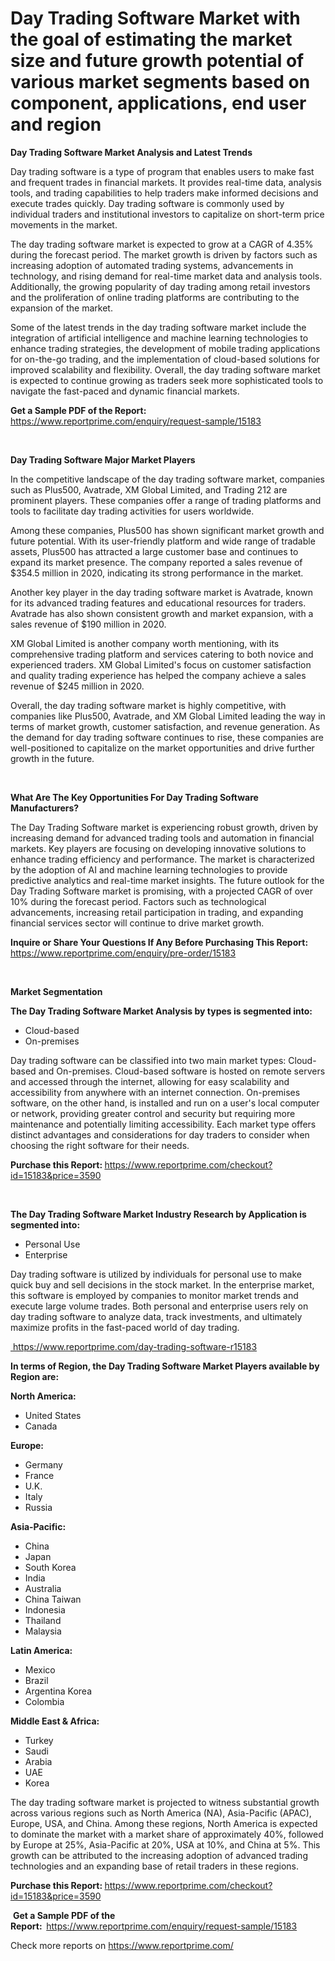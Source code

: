 <p><h1>Day Trading Software Market with the goal of estimating the market size and future growth potential of various market segments based on component, applications, end user and region</h1></p><p><strong>Day Trading Software Market Analysis and Latest Trends</strong></p>
<p><p>Day trading software is a type of program that enables users to make fast and frequent trades in financial markets. It provides real-time data, analysis tools, and trading capabilities to help traders make informed decisions and execute trades quickly. Day trading software is commonly used by individual traders and institutional investors to capitalize on short-term price movements in the market.</p><p>The day trading software market is expected to grow at a CAGR of 4.35% during the forecast period. The market growth is driven by factors such as increasing adoption of automated trading systems, advancements in technology, and rising demand for real-time market data and analysis tools. Additionally, the growing popularity of day trading among retail investors and the proliferation of online trading platforms are contributing to the expansion of the market.</p><p>Some of the latest trends in the day trading software market include the integration of artificial intelligence and machine learning technologies to enhance trading strategies, the development of mobile trading applications for on-the-go trading, and the implementation of cloud-based solutions for improved scalability and flexibility. Overall, the day trading software market is expected to continue growing as traders seek more sophisticated tools to navigate the fast-paced and dynamic financial markets.</p></p>
<p><strong>Get a Sample PDF of the Report:&nbsp;</strong> <a href="https://www.reportprime.com/enquiry/request-sample/15183">https://www.reportprime.com/enquiry/request-sample/15183</a></p>
<p>&nbsp;</p>
<p><strong>Day Trading Software Major Market Players</strong></p>
<p><p>In the competitive landscape of the day trading software market, companies such as Plus500, Avatrade, XM Global Limited, and Trading 212 are prominent players. These companies offer a range of trading platforms and tools to facilitate day trading activities for users worldwide.</p><p>Among these companies, Plus500 has shown significant market growth and future potential. With its user-friendly platform and wide range of tradable assets, Plus500 has attracted a large customer base and continues to expand its market presence. The company reported a sales revenue of $354.5 million in 2020, indicating its strong performance in the market.</p><p>Another key player in the day trading software market is Avatrade, known for its advanced trading features and educational resources for traders. Avatrade has also shown consistent growth and market expansion, with a sales revenue of $190 million in 2020.</p><p>XM Global Limited is another company worth mentioning, with its comprehensive trading platform and services catering to both novice and experienced traders. XM Global Limited's focus on customer satisfaction and quality trading experience has helped the company achieve a sales revenue of $245 million in 2020.</p><p>Overall, the day trading software market is highly competitive, with companies like Plus500, Avatrade, and XM Global Limited leading the way in terms of market growth, customer satisfaction, and revenue generation. As the demand for day trading software continues to rise, these companies are well-positioned to capitalize on the market opportunities and drive further growth in the future.</p></p>
<p>&nbsp;</p>
<p><strong>What Are The Key Opportunities For Day Trading Software Manufacturers?</strong></p>
<p><p>The Day Trading Software market is experiencing robust growth, driven by increasing demand for advanced trading tools and automation in financial markets. Key players are focusing on developing innovative solutions to enhance trading efficiency and performance. The market is characterized by the adoption of AI and machine learning technologies to provide predictive analytics and real-time market insights. The future outlook for the Day Trading Software market is promising, with a projected CAGR of over 10% during the forecast period. Factors such as technological advancements, increasing retail participation in trading, and expanding financial services sector will continue to drive market growth.</p></p>
<p><strong>Inquire or Share Your Questions If Any Before Purchasing This Report:</strong> <a href="https://www.reportprime.com/enquiry/pre-order/15183">https://www.reportprime.com/enquiry/pre-order/15183</a></p>
<p>&nbsp;</p>
<p><strong>Market Segmentation</strong></p>
<p><strong>The Day Trading Software Market Analysis by types is segmented into:</strong></p>
<p><ul><li>Cloud-based</li><li>On-premises</li></ul></p>
<p><p>Day trading software can be classified into two main market types: Cloud-based and On-premises. Cloud-based software is hosted on remote servers and accessed through the internet, allowing for easy scalability and accessibility from anywhere with an internet connection. On-premises software, on the other hand, is installed and run on a user's local computer or network, providing greater control and security but requiring more maintenance and potentially limiting accessibility. Each market type offers distinct advantages and considerations for day traders to consider when choosing the right software for their needs.</p></p>
<p><strong>Purchase this Report:&nbsp;</strong><a href="https://www.reportprime.com/checkout?id=15183&price=3590">https://www.reportprime.com/checkout?id=15183&price=3590</a></p>
<p>&nbsp;</p>
<p><strong>The Day Trading Software Market Industry Research by Application is segmented into:</strong></p>
<p><ul><li>Personal Use</li><li>Enterprise</li></ul></p>
<p><p>Day trading software is utilized by individuals for personal use to make quick buy and sell decisions in the stock market. In the enterprise market, this software is employed by companies to monitor market trends and execute large volume trades. Both personal and enterprise users rely on day trading software to analyze data, track investments, and ultimately maximize profits in the fast-paced world of day trading.</p></p>
<p><a href="https://www.reportprime.com/day-trading-software-r15183">&nbsp;https://www.reportprime.com/day-trading-software-r15183</a></p>
<p><strong>In terms of Region, the Day Trading Software Market Players available by Region are:</strong></p>
<p>
    <p> <strong> North America: </strong>
        <ul>
            <li>United States</li>
            <li>Canada</li>
        </ul>
        </p> 
    <p> <strong> Europe: </strong>
        <ul>
            <li>Germany</li>
            <li>France</li>
            <li>U.K.</li>
            <li>Italy</li>
            <li>Russia</li>
        </ul>
        </p> 
    <p> <strong> Asia-Pacific: </strong>
        <ul>
            <li>China</li>
            <li>Japan</li>
            <li>South Korea</li>
            <li>India</li>
            <li>Australia</li>
            <li>China Taiwan</li>
            <li>Indonesia</li>
            <li>Thailand</li>
            <li>Malaysia</li>
        </ul>
        </p> 
    <p> <strong> Latin America: </strong>
        <ul>
            <li>Mexico</li>
            <li>Brazil</li>
            <li>Argentina Korea</li>
            <li>Colombia</li>
        </ul>
        </p> 
    <p> <strong> Middle East & Africa: </strong>
        <ul>
            <li>Turkey</li>
            <li>Saudi</li>
            <li>Arabia</li>
            <li>UAE</li>
            <li>Korea</li>
        </ul>
    </p>
    </p>
<p><p>The day trading software market is projected to witness substantial growth across various regions such as North America (NA), Asia-Pacific (APAC), Europe, USA, and China. Among these regions, North America is expected to dominate the market with a market share of approximately 40%, followed by Europe at 25%, Asia-Pacific at 20%, USA at 10%, and China at 5%. This growth can be attributed to the increasing adoption of advanced trading technologies and an expanding base of retail traders in these regions.</p></p>
<p><strong>Purchase this Report: </strong><a href="https://www.reportprime.com/checkout?id=15183&price=3590">https://www.reportprime.com/checkout?id=15183&price=3590</a></p>
<p>&nbsp;<strong>Get a Sample PDF of the Report:&nbsp;&nbsp;</strong><a href="https://www.reportprime.com/enquiry/request-sample/15183">https://www.reportprime.com/enquiry/request-sample/15183</a></p>
<p><strong></strong></p>
<p>Check more reports on <a href="https://www.reportprime.com/">https://www.reportprime.com/</a></p>